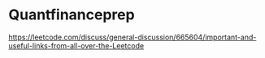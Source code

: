 # Quantfinanceprep
https://leetcode.com/discuss/general-discussion/665604/important-and-useful-links-from-all-over-the-Leetcode
